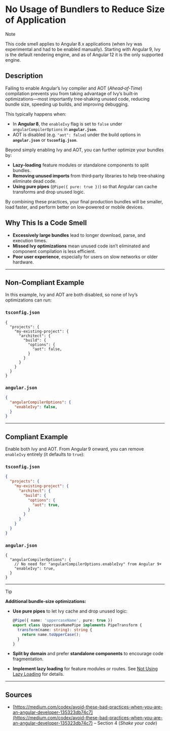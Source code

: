 # No Usage of Bundlers to Reduce Size of Application

> [!note]
> This code smell applies to Angular 8.x applications (when Ivy was experimental and had to be enabled manually). Starting with Angular 9, Ivy is the default rendering engine, and as of Angular 12 it is the only supported engine.

## Description
Failing to enable Angular’s Ivy compiler and AOT (*Ahead‑of‑Time*) compilation prevents you from taking advantage of Ivy’s built‑in optimizations—most importantly tree‑shaking unused code, reducing bundle size, speeding up builds, and improving debugging.

This typically happens when:

- In **Angular 8**, the `enableIvy` flag is set to `false` under `angularCompilerOptions` in **`angular.json`**.
- AOT is disabled (e.g. `"aot": false`) under the build options in **`angular.json`** or **`tsconfig.json`**.

Beyond simply enabling Ivy and AOT, you can further optimize your bundles by:

- **Lazy‑loading** feature modules or standalone components to split bundles.
- **Removing unused imports** from third‑party libraries to help tree‑shaking eliminate dead code.
- **Using pure pipes** (`@Pipe({ pure: true })`) so that Angular can cache transforms and drop unused logic.

By combining these practices, your final production bundles will be smaller, load faster, and perform better on low‑powered or mobile devices.

## Why This Is a Code Smell

- **Excessively large bundles** lead to longer download, parse, and execution times.
- **Missed Ivy optimizations** mean unused code isn’t eliminated and component compilation is less efficient.
- **Poor user experience**, especially for users on slow networks or older hardware.

---

## Non‑Compliant Example

In this example, Ivy and AOT are both disabled, so none of Ivy’s optimizations can run:

### `tsconfig.json`
```jsonc
{
  "projects": {
    "my-existing-project": {
      "architect": {
        "build": {
          "options": {
            "aot": false,
          }
        }
      }
    }
  }
}   
```

### `angular.json`
```json
{
  "angularCompilerOptions": {
    "enableIvy": false,
  }
}
```

---

## Compliant Example

Enable both Ivy and AOT. From Angular 9 onward, you can remove `enableIvy` entirely (it defaults to `true`): 

### `tsconfig.json`
```json
{
  "projects": {
    "my-existing-project": {
      "architect": {
        "build": {
          "options": {
            "aot": true,
          }
        }
      }
    }
  }
}   
```

### `angular.json`
```jsonc
{
  "angularCompilerOptions": {
    // No need for "angularCompilerOptions.enableIvy" from Angular 9+
    "enableIvy": true,
  }
}
```

---

> [!Tip]
> **Additional bundle‑size optimizations:**
>
> - **Use pure pipes** to let Ivy cache and drop unused logic:
>
>   ```ts
>   @Pipe({ name: 'uppercaseName', pure: true })
>   export class UppercaseNamePipe implements PipeTransform {
>     transform(name: string): string {
>       return name.toUpperCase();
>     }
>   }
>   ```
> - **Split by domain** and prefer **standalone components** to encourage code fragmentation.
> - **Implement lazy loading** for feature modules or routes. See [Not Using Lazy Loading](not_using_lazy_loading.md) for details.

---

## Sources

- [https://medium.com/codex/avoid-these-bad-practices-when-you-are-an-angular-developer-135323db74c7](https://medium.com/codex/avoid-these-bad-practices-when-you-are-an-angular-developer-135323db74c7) – Section 4 (*Shake your code*)


